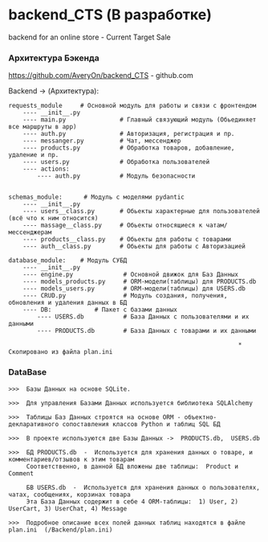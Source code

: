 # backend_CTS (В разработке)
backend for an online store - Current Target Sale

### Архитектура Бэкенда

https://github.com/AveryOn/backend_CTS  -  github.com

Backend -> (Архитектура):

    requests_module     # Основной модуль для работы и связи с фронтендом
        ---- __init__.py
        ---- main.py               # Главный связующий модуль (Обьединяет все маршруты в app)
        ---- auth.py               # Авторизация, регистрация и пр.
        ---- messanger.py          # Чат, мессенджер
        ---- products.py           # Обработка товаров, добавление, удаление и пр.
        ---- users.py              # Обработка пользователей
        ---- actions:
            ---- auth.py           # Модуль безопасности


    schemas_module:      # Модуль с моделями pydantic
        ---- __init__.py
        ---- users__class.py       # Обьекты характерные для пользователей (всё что к ним относится)
        ---- massage__class.py     # Обьекты относящиеся к чатам/мессенджерам
        ---- products__class.py    # Обьекты для работы с товарами
        ---- auth__class.py        # Обьекты для работы с Авторизацией

    database_module:    # Модуль СУБД
        ---- __init__.py    
        ---- engine.py              # Основной движок для Баз Данных
        ---- models_products.py     # ORM-модели(таблицы) для PRODUCTS.db
        ---- models_users.py        # ORM-модели(таблицы) для USERS.db
        ---- CRUD.py                # Модуль создания, получения, обновления и удаления данных в БД
        ---- DB:            # Пакет с базами данных
            ---- USERS.db           # База Данных с пользователями и их данными
            ---- PRODUCTS.db        # База Данных с товарами и их данными

                                                                    * Скопировано из файла plan.ini


### DataBase

    >>>  Базы Данных на основе SQLite.

    >>>  Для управления Базами Данных используется библиотека SQLAlchemy

    >>>  Таблицы Баз Данных строятся на основе ORM - объектно-декларативного сопоставления классов Python и таблиц SQL БД

    >>>  В проекте используются две Базы Данных ->  PRODUCTS.db,  USERS.db

    >>>  БД PRODUCTS.db  -  Используется для хранения данных о товаре, и комментариев/отзывов к этим товарам
         Соответственно, в данной БД вложены две таблицы:  Product и Comment

         БВ USERS.db  -  Используется для хранения данных о пользователях, чатах, сообщениях, корзинах товара
         Эта База Данных содержит в себе 4 ORM-таблицы:  1) User, 2) UserCart, 3) UserChat, 4) Message

    >>>  Подробное описание всех полей данных таблиц находятся в файле plan.ini  (/Backend/plan.ini)


